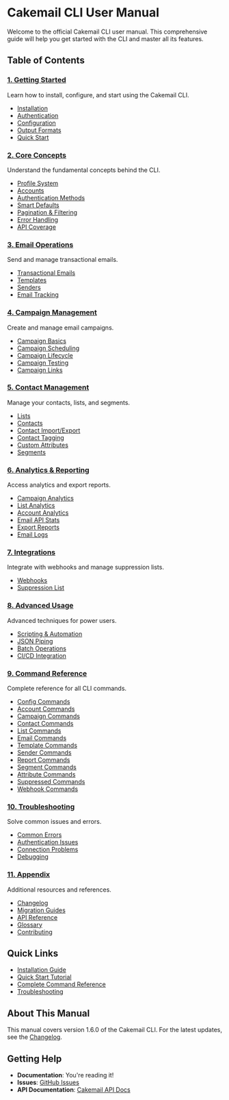 # Cakemail CLI User Manual

Welcome to the official Cakemail CLI user manual. This comprehensive guide will help you get started with the CLI and master all its features.

## Table of Contents

### [1. Getting Started](./01-getting-started/README.md)
Learn how to install, configure, and start using the Cakemail CLI.

- [Installation](./01-getting-started/installation.md)
- [Authentication](./01-getting-started/authentication.md)
- [Configuration](./01-getting-started/configuration.md)
- [Output Formats](./01-getting-started/output-formats.md)
- [Quick Start](./01-getting-started/quick-start.md)

### [2. Core Concepts](./02-core-concepts/README.md)
Understand the fundamental concepts behind the CLI.

- [Profile System](./02-core-concepts/profile-system.md)
- [Accounts](./02-core-concepts/accounts.md)
- [Authentication Methods](./02-core-concepts/authentication-methods.md)
- [Smart Defaults](./02-core-concepts/smart-defaults.md)
- [Pagination & Filtering](./02-core-concepts/pagination-filtering.md)
- [Error Handling](./02-core-concepts/error-handling.md)
- [API Coverage](./02-core-concepts/api-coverage.md)

### [3. Email Operations](./03-email-operations/README.md)
Send and manage transactional emails.

- [Transactional Emails](./03-email-operations/transactional-emails.md)
- [Templates](./03-email-operations/templates.md)
- [Senders](./03-email-operations/senders.md)
- [Email Tracking](./03-email-operations/email-tracking.md)

### [4. Campaign Management](./04-campaign-management/README.md)
Create and manage email campaigns.

- [Campaign Basics](./04-campaign-management/campaigns-basics.md)
- [Campaign Scheduling](./04-campaign-management/campaign-scheduling.md)
- [Campaign Lifecycle](./04-campaign-management/campaign-lifecycle.md)
- [Campaign Testing](./04-campaign-management/campaign-testing.md)
- [Campaign Links](./04-campaign-management/campaign-links.md)

### [5. Contact Management](./05-contact-management/README.md)
Manage your contacts, lists, and segments.

- [Lists](./05-contact-management/lists.md)
- [Contacts](./05-contact-management/contacts.md)
- [Contact Import/Export](./05-contact-management/contact-import-export.md)
- [Contact Tagging](./05-contact-management/contact-tagging.md)
- [Custom Attributes](./05-contact-management/custom-attributes.md)
- [Segments](./05-contact-management/segments.md)

### [6. Analytics & Reporting](./06-analytics-reporting/README.md)
Access analytics and export reports.

- [Campaign Analytics](./06-analytics-reporting/campaign-analytics.md)
- [List Analytics](./06-analytics-reporting/list-analytics.md)
- [Account Analytics](./06-analytics-reporting/account-analytics.md)
- [Email API Stats](./06-analytics-reporting/email-api-stats.md)
- [Export Reports](./06-analytics-reporting/export-reports.md)
- [Email Logs](./06-analytics-reporting/email-logs.md)

### [7. Integrations](./07-integrations/README.md)
Integrate with webhooks and manage suppression lists.

- [Webhooks](./07-integrations/webhooks.md)
- [Suppression List](./07-integrations/suppression-list.md)

### [8. Advanced Usage](./08-advanced-usage/README.md)
Advanced techniques for power users.

- [Scripting & Automation](./08-advanced-usage/scripting-automation.md)
- [JSON Piping](./08-advanced-usage/json-piping.md)
- [Batch Operations](./08-advanced-usage/batch-operations.md)
- [CI/CD Integration](./08-advanced-usage/ci-cd-integration.md)

### [9. Command Reference](./09-command-reference/README.md)
Complete reference for all CLI commands.

- [Config Commands](./09-command-reference/config.md)
- [Account Commands](./09-command-reference/account.md)
- [Campaign Commands](./09-command-reference/campaigns.md)
- [Contact Commands](./09-command-reference/contacts.md)
- [List Commands](./09-command-reference/lists.md)
- [Email Commands](./09-command-reference/emails.md)
- [Template Commands](./09-command-reference/templates.md)
- [Sender Commands](./09-command-reference/senders.md)
- [Report Commands](./09-command-reference/reports.md)
- [Segment Commands](./09-command-reference/segments.md)
- [Attribute Commands](./09-command-reference/attributes.md)
- [Suppressed Commands](./09-command-reference/suppressed.md)
- [Webhook Commands](./09-command-reference/webhooks.md)

### [10. Troubleshooting](./10-troubleshooting/README.md)
Solve common issues and errors.

- [Common Errors](./10-troubleshooting/common-errors.md)
- [Authentication Issues](./10-troubleshooting/authentication-issues.md)
- [Connection Problems](./10-troubleshooting/connection-problems.md)
- [Debugging](./10-troubleshooting/debugging.md)

### [11. Appendix](./11-appendix/README.md)
Additional resources and references.

- [Changelog](./11-appendix/changelog.md)
- [Migration Guides](./11-appendix/migration-guides.md)
- [API Reference](./11-appendix/api-reference.md)
- [Glossary](./11-appendix/glossary.md)
- [Contributing](./11-appendix/contributing.md)

## Quick Links

- [Installation Guide](./01-getting-started/installation.md)
- [Quick Start Tutorial](./01-getting-started/quick-start.md)
- [Complete Command Reference](./09-command-reference/README.md)
- [Troubleshooting](./10-troubleshooting/README.md)

## About This Manual

This manual covers version 1.6.0 of the Cakemail CLI. For the latest updates, see the [Changelog](./11-appendix/changelog.md).

## Getting Help

- **Documentation**: You're reading it!
- **Issues**: [GitHub Issues](https://github.com/cakemail-org/cakemail-cli/issues)
- **API Documentation**: [Cakemail API Docs](https://api.cakemail.com)
